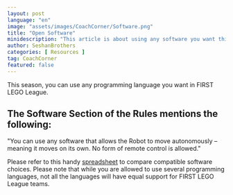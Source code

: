 ```yaml
---
layout: post
language: "en"
image: "assets/images/CoachCorner/Software.png"
title: "Open Software"
minidescription: "This article is about using any software you want this season"
author: SeshanBrothers
categories: [ Resources ]
tag: CoachCorner
featured: false
---
```


This season, you can use any programming language you want in FIRST LEGO League.

## The Software Section of the Rules mentions the following:

"You can use any software that allows the Robot to move autonomously – meaning it moves on its own. No form of remote control is allowed."

Please refer to this handy <a href=" https://bit.ly/2MtNnNr">spreadsheet</a> to compare compatible software choices. Please note that while you are allowed to use several programming languages, not all the languages will have equal support for FIRST LEGO League teams.

